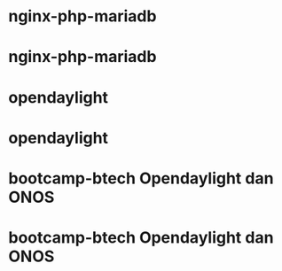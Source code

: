 # nginx-php-mariadb
# nginx-php-mariadb
# opendaylight
# opendaylight
# bootcamp-btech Opendaylight dan ONOS
# bootcamp-btech Opendaylight dan ONOS
